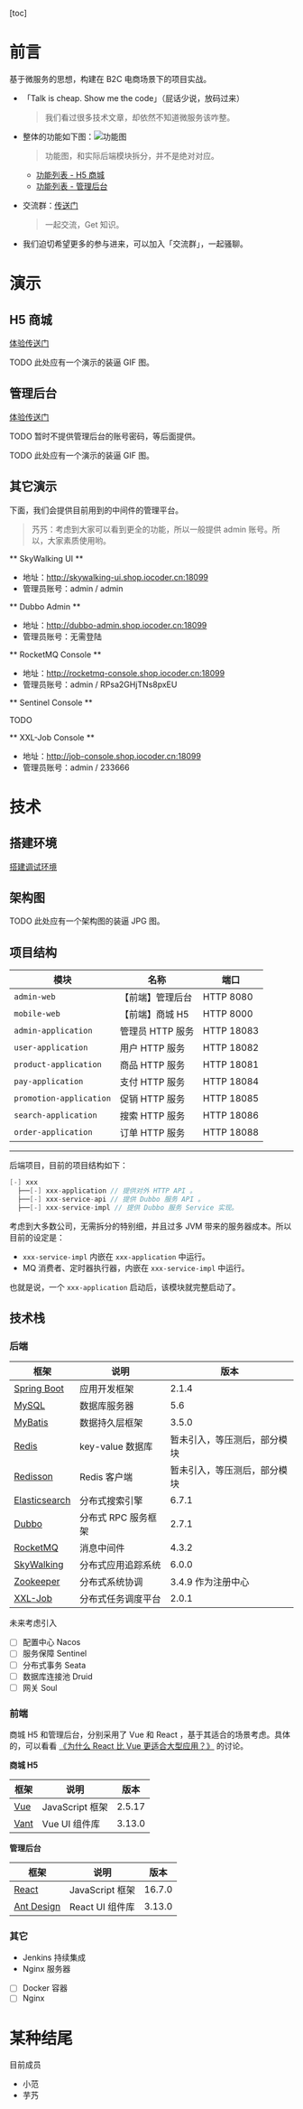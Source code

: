 [toc]

# 前言

基于微服务的思想，构建在 B2C 电商场景下的项目实战。

* 「Talk is cheap. Show me the code」（屁话少说，放码过来）
    > 我们看过很多技术文章，却依然不知道微服务该咋整。

* 整体的功能如下图：![功能图](http://static.iocoder.cn/mall%20%E5%8A%9F%E8%83%BD%E5%9B%BE-min.png)
    > 功能图，和实际后端模块拆分，并不是绝对对应。
    * [功能列表 - H5 商城](https://gitee.com/zhijiantianya/onemall/blob/master/docs/guides/%E5%8A%9F%E8%83%BD%E5%88%97%E8%A1%A8/%E5%8A%9F%E8%83%BD%E5%88%97%E8%A1%A8-H5%20%E5%95%86%E5%9F%8E.md)
    * [功能列表 - 管理后台](https://gitee.com/zhijiantianya/onemall/blob/master/docs/guides/%E5%8A%9F%E8%83%BD%E5%88%97%E8%A1%A8/%E5%8A%9F%E8%83%BD%E5%88%97%E8%A1%A8-%E7%AE%A1%E7%90%86%E5%90%8E%E5%8F%B0.md)

* 交流群：[传送门](http://www.iocoder.cn/mall-user-group/?vip&gitee)
    > 一起交流，Get 知识。

* 我们迫切希望更多的参与进来，可以加入「交流群」，一起骚聊。

# 演示

## H5 商城

[体验传送门](http://h5.shop.iocoder.cn:18099)

TODO 此处应有一个演示的装逼 GIF 图。

## 管理后台

[体验传送门](http://admin.shop.iocoder.cn:18099)

TODO 暂时不提供管理后台的账号密码，等后面提供。

TODO 此处应有一个演示的装逼 GIF 图。

## 其它演示

下面，我们会提供目前用到的中间件的管理平台。

> 艿艿：考虑到大家可以看到更全的功能，所以一般提供 admin 账号。所以，大家素质使用哟。

** SkyWalking UI **

* 地址：http://skywalking-ui.shop.iocoder.cn:18099
* 管理员账号：admin / admin

** Dubbo Admin **

* 地址：http://dubbo-admin.shop.iocoder.cn:18099
* 管理员账号：无需登陆

** RocketMQ Console **

* 地址：http://rocketmq-console.shop.iocoder.cn:18099
* 管理员账号：admin / RPsa2GHjTNs8pxEU

** Sentinel Console **

TODO

** XXL-Job Console **

* 地址：http://job-console.shop.iocoder.cn:18099
* 管理员账号：admin / 233666

# 技术

## 搭建环境

[搭建调试环境](https://gitee.com/zhijiantianya/onemall/blob/master/docs/setup/quick-start.md)

## 架构图

TODO 此处应有一个架构图的装逼 JPG 图。

## 项目结构

| 模块 | 名称 | 端口 |
| --- | --- | --- |
| `admin-web` | 【前端】管理后台 | HTTP 8080 |
| `mobile-web` | 【前端】商城 H5 | HTTP 8000 |
| `admin-application` | 管理员 HTTP 服务 | HTTP 18083 |
| `user-application` | 用户 HTTP 服务 | HTTP 18082 |
| `product-application` | 商品 HTTP 服务 | HTTP 18081 |
| `pay-application` | 支付 HTTP 服务 | HTTP 18084 |
| `promotion-application` | 促销 HTTP 服务 | HTTP 18085 |
| `search-application` | 搜索 HTTP 服务 | HTTP 18086 |
| `order-application` | 订单 HTTP 服务 | HTTP 18088 |

-------

后端项目，目前的项目结构如下：

```Java
[-] xxx
  ├──[-] xxx-application // 提供对外 HTTP API 。
  ├──[-] xxx-service-api // 提供 Dubbo 服务 API 。
  ├──[-] xxx-service-impl // 提供 Dubbo 服务 Service 实现。
```

考虑到大多数公司，无需拆分的特别细，并且过多 JVM 带来的服务器成本。所以目前的设定是：

* `xxx-service-impl` 内嵌在 `xxx-application` 中运行。
* MQ 消费者、定时器执行器，内嵌在 `xxx-service-impl` 中运行。

也就是说，一个 `xxx-application` 启动后，该模块就完整启动了。

## 技术栈

### 后端

| 框架 | 说明 |  版本 |
| --- | --- | --- |
| [Spring Boot](https://spring.io/projects/spring-boot) | 应用开发框架 |   2.1.4 |
| [MySQL](https://www.mysql.com/cn/) | 数据库服务器 | 5.6 |
| [MyBatis](http://www.mybatis.org/mybatis-3/zh/index.html) | 数据持久层框架 | 3.5.0 |
| [Redis](https://redis.io/) | key-value 数据库 | 暂未引入，等压测后，部分模块 |
| [Redisson](https://github.com/redisson/redisson) | Redis 客户端 | 暂未引入，等压测后，部分模块 |
| [Elasticsearch](https://www.elastic.co/cn/) | 分布式搜索引擎 | 6.7.1 |
| [Dubbo](http://dubbo.apache.org/) | 分布式 RPC 服务框架 | 2.7.1 |
| [RocketMQ](http://dubbo.apache.org/) | 消息中间件 | 4.3.2 |
| [SkyWalking](http://skywalking.apache.org/) | 分布式应用追踪系统 | 6.0.0 |
| [Zookeeper](http://zookeeper.apache.org/) | 分布式系统协调 | 3.4.9 作为注册中心 |
| [XXL-Job](http://www.xuxueli.com/xxl-job/) | 分布式任务调度平台 | 2.0.1 |

未来考虑引入

* [ ] 配置中心 Nacos
* [ ] 服务保障 Sentinel
* [ ] 分布式事务 Seata
* [ ] 数据库连接池 Druid
* [ ] 网关 Soul

### 前端

商城 H5 和管理后台，分别采用了 Vue 和 React ，基于其适合的场景考虑。具体的，可以看看 [《为什么 React 比 Vue 更适合大型应用？》](https://www.zhihu.com/question/314761485/answer/615318460) 的讨论。

**商城 H5**

| 框架 | 说明 |  版本 |
| --- | --- | --- |
| [Vue](https://cn.vuejs.org/index.html) | JavaScript 框架 | 2.5.17 |
| [Vant](https://youzan.github.io/vant/#/zh-CN/intro) | Vue UI 组件库 | 3.13.0 |

**管理后台**

| 框架 | 说明 |  版本 |
| --- | --- | --- |
| [React](https://reactjs.org/) | JavaScript 框架  | 16.7.0 |
| [Ant Design](https://ant.design/docs/react/introduce-cn) | React UI 组件库 | 3.13.0 |

### 其它

* Jenkins 持续集成
* Nginx 服务器
* [ ] Docker 容器
* [ ] Nginx

# 某种结尾

目前成员

* 小范
* 芋艿
